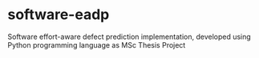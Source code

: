 # software-eadp
Software effort-aware defect prediction implementation, developed using Python programming language as MSc Thesis Project
